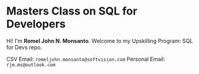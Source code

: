 # Masters Class on SQL for Developers

Hi! I'm **Romel John N. Monsanto**. Welcome to my Upskilling Program: SQL for Devs repo.

CSV Email: `romeljohn.monsanto@softvision.com`
Personal Email: `rjm.ms@outlook.com`
